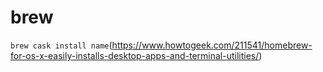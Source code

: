 # brew

`brew cask install name`(https://www.howtogeek.com/211541/homebrew-for-os-x-easily-installs-desktop-apps-and-terminal-utilities/)

